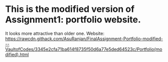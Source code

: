 # This is the modified version of Assignment1: portfolio website.
It looks more attractive than older one.
Website: https://rawcdn.githack.com/AsuRanjan/FinalAssignment-Portfolio-modified---VaultofCodes/3345e2cfa71ba614f8735f50d6a77e5ded64523c/Portfolio(modified).html 